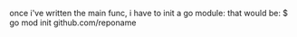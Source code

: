 once i've written the main func, i have to init a go module:
    that would be: $ go mod init github.com/reponame
